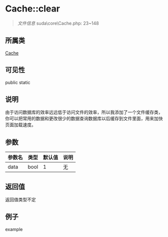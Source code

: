 # Cache::clear

> *文件信息* suda\core\Cache.php: 23~148
## 所属类 

[Cache](../Cache.md)

## 可见性

  public  static
## 说明

由于访问数据库的效率远远低于访问文件的效率，所以我添加了一个文件缓存类，
你可以把常用的数据和更改很少的数据查询数据库以后缓存到文件里面，用来加快页面加载速度。

## 参数

| 参数名 | 类型 | 默认值 | 说明 |
|--------|-----|-------|-------|
| data |  bool | 1 | 无 |

## 返回值
返回值类型不定

## 例子

example